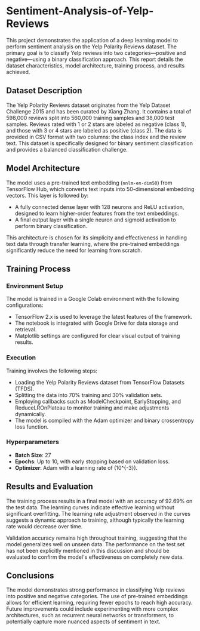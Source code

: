 # Sentiment-Analysis-of-Yelp-Reviews

This project demonstrates the application of a deep learning model to perform sentiment analysis on the Yelp Polarity Reviews dataset. The primary goal is to classify Yelp reviews into two categories—positive and negative—using a binary classification approach. This report details the dataset characteristics, model architecture, training process, and results achieved.

## Dataset Description

The Yelp Polarity Reviews dataset originates from the Yelp Dataset Challenge 2015 and has been curated by Xiang Zhang. It contains a total of 598,000 reviews split into 560,000 training samples and 38,000 test samples. Reviews rated with 1 or 2 stars are labeled as negative (class 1), and those with 3 or 4 stars are labeled as positive (class 2). The data is provided in CSV format with two columns: the class index and the review text. This dataset is specifically designed for binary sentiment classification and provides a balanced classification challenge.

## Model Architecture

The model uses a pre-trained text embedding (`nnlm-en-dim50`) from TensorFlow Hub, which converts text inputs into 50-dimensional embedding vectors. This layer is followed by:
- A fully connected dense layer with 128 neurons and ReLU activation, designed to learn higher-order features from the text embeddings.
- A final output layer with a single neuron and sigmoid activation to perform binary classification.

This architecture is chosen for its simplicity and effectiveness in handling text data through transfer learning, where the pre-trained embeddings significantly reduce the need for learning from scratch.

## Training Process

### Environment Setup
The model is trained in a Google Colab environment with the following configurations:
- TensorFlow 2.x is used to leverage the latest features of the framework.
- The notebook is integrated with Google Drive for data storage and retrieval.
- Matplotlib settings are configured for clear visual output of training results.

### Execution
Training involves the following steps:
- Loading the Yelp Polarity Reviews dataset from TensorFlow Datasets (TFDS).
- Splitting the data into 70% training and 30% validation sets.
- Employing callbacks such as ModelCheckpoint, EarlyStopping, and ReduceLROnPlateau to monitor training and make adjustments dynamically.
- The model is compiled with the Adam optimizer and binary crossentropy loss function.

### Hyperparameters
- **Batch Size**: 27
- **Epochs**: Up to 10, with early stopping based on validation loss.
- **Optimizer**: Adam with a learning rate of \(10^{-3}\).

## Results and Evaluation

The training process results in a final model with an accuracy of 92.69% on the test data. The learning curves indicate effective learning without significant overfitting. The learning rate adjustment observed in the curves suggests a dynamic approach to training, although typically the learning rate would decrease over time.

Validation accuracy remains high throughout training, suggesting that the model generalizes well on unseen data. The performance on the test set has not been explicitly mentioned in this discussion and should be evaluated to confirm the model's effectiveness on completely new data.

## Conclusions

The model demonstrates strong performance in classifying Yelp reviews into positive and negative categories. The use of pre-trained embeddings allows for efficient learning, requiring fewer epochs to reach high accuracy. Future improvements could include experimenting with more complex architectures, such as recurrent neural networks or transformers, to potentially capture more nuanced aspects of sentiment in text.

